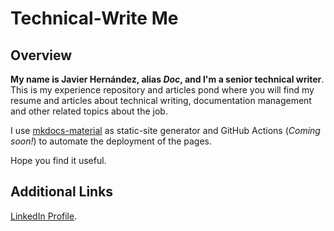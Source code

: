 # Technical-Write Me

## Overview  

**My name is Javier Hernández, alias _Doc_, and I'm a senior technical writer**. This is my experience repository and articles pond where you will find my resume and articles about technical writing, documentation management and other related topics about the job.   

I use [mkdocs-material](https://squidfunk.github.io/mkdocs-material/) as static-site generator and GitHub Actions (_Coming soon!_) to automate the deployment of the pages.

Hope you find it useful.

## Additional Links  

[LinkedIn Profile](https://www.linkedin.com/in/javier-hernandez-fernandez/).
